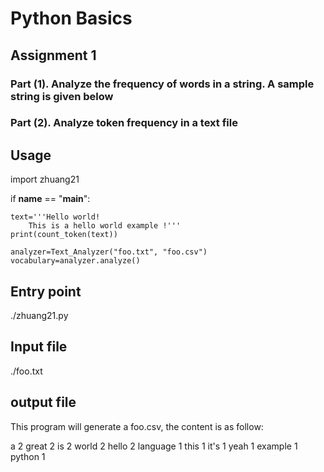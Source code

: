 # Python Basics

## Assignment 1

### Part (1). Analyze the frequency of words in a string. A sample string is given below

### Part (2). Analyze token frequency in a text file

## Usage

import zhuang21

if __name__ == "__main__":  
    
    text='''Hello world!
        This is a hello world example !'''   
    print(count_token(text))
    
    analyzer=Text_Analyzer("foo.txt", "foo.csv")
    vocabulary=analyzer.analyze()

## Entry point

./zhuang21.py

## Input file

./foo.txt

## output file
This program will generate a foo.csv, the content is as follow:

a	2
great	2
is	2
world	2
hello	2
language	1
this	1
it's	1
yeah	1
example	1
python	1
